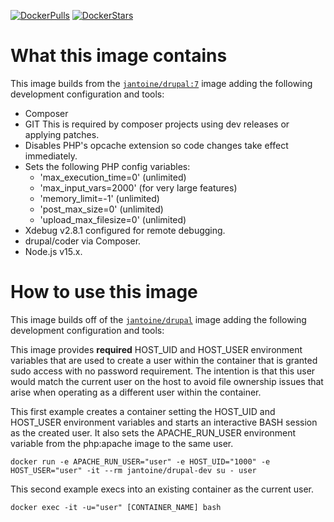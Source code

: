 [![DockerPulls](https://img.shields.io/docker/pulls/jantoine/drupal-dev.svg)](https://registry.hub.docker.com/u/jantoine/drupal-dev/)
[![DockerStars](https://img.shields.io/docker/stars/jantoine/drupal-dev.svg)](https://registry.hub.docker.com/u/jantoine/drupal-dev/)

# What this image contains

This image builds from the [`jantoine/drupal:7`](https://hub.docker.com/r/jantoine/drupal/) image adding the following development configuration and tools:

* Composer
* GIT
  This is required by composer projects using dev releases or applying patches.
* Disables PHP's opcache extension so code changes take effect immediately.
* Sets the following PHP config variables:
  * 'max_execution_time=0' (unlimited)
  * 'max_input_vars=2000' (for very large features)
  * 'memory_limit=-1' (unlimited)
  * 'post_max_size=0' (unlimited)
  * 'upload_max_filesize=0' (unlimited)
* Xdebug v2.8.1 configured for remote debugging.
* drupal/coder via Composer.
* Node.js v15.x.

# How to use this image

This image builds off of the [`jantoine/drupal`](https://hub.docker.com/r/jantoine/drupal/) image adding the following development configuration and tools:

This image provides **required** HOST_UID and HOST_USER environment variables that are used to create a user within the container that is granted sudo access with no password requirement. The intention is that this user would match the current user on the host to avoid file ownership issues that arise when operating as a different user within the container.

This first example creates a container setting the HOST_UID and HOST_USER environment variables and starts an interactive BASH session as the created user. It also sets the APACHE_RUN_USER environment variable from the php:apache image to the same user.

```
docker run -e APACHE_RUN_USER="user" -e HOST_UID="1000" -e HOST_USER="user" -it --rm jantoine/drupal-dev su - user
```

This second example execs into an existing container as the current user.

```
docker exec -it -u="user" [CONTAINER_NAME] bash
```
